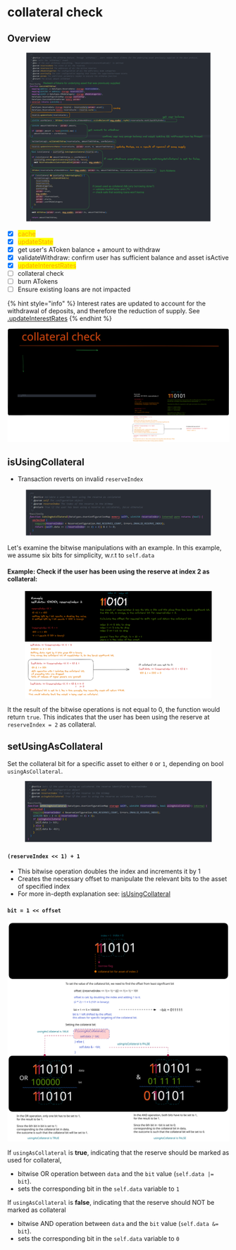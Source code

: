 # collateral check

## Overview

<figure><img src="../../.gitbook/assets/image (50).png" alt=""><figcaption></figcaption></figure>

* [x] <mark style="color:orange;">cache</mark>
* [x] <mark style="color:orange;">updateState</mark>
* [x] get user's AToken balance + amount to withdraw
* [x] validateWithdraw: confirm user has sufficient balance and asset isActive
* [x] <mark style="color:orange;">updateInterestRates</mark>
* [ ] collateral check
* [ ] burn ATokens
* [ ] Ensure existing loans are not impacted&#x20;

{% hint style="info" %}
Interest rates are updated to account for the withdrawal of deposits, and therefore the reduction of supply. See [.updateInterestRates](../common-functions/.updateinterestrates.md)
{% endhint %}

<img src="../../.gitbook/assets/file.excalidraw.svg" alt="" class="gitbook-drawing">

## isUsingCollateral

* Transaction reverts on invalid `reserveIndex`

<figure><img src="../../.gitbook/assets/image (40).png" alt=""><figcaption></figcaption></figure>

Let's examine the bitwise manipulations with an example. In this example, we assume six bits for simplicity, w.r.t to `self.data`

#### **Example: Check if the user has been using the reserve at index 2 as collateral:**

<figure><img src="../../.gitbook/assets/image (26).png" alt=""><figcaption></figcaption></figure>

It the result of the bitwise operations is not equal to 0, the function would return `true`. This indicates that the user has been using the reserve at `reserveIndex = 2` as collateral.

## setUsingAsCollateral

Set the collateral bit for a specific asset to either `0` or `1`, depending on bool `usingAsCollateral`.

<figure><img src="../../.gitbook/assets/image (72) (1).png" alt=""><figcaption></figcaption></figure>

#### `(reserveIndex << 1) + 1`

* This bitwise operation doubles the index and increments it by 1
* Creates the necessary offset to manipulate the relevant bits to the asset of specified index
* For more in-depth explanation see: [isUsingCollateral](collateral-check.md#example-check-if-the-user-has-been-using-the-reserve-at-index-2-as-collateral)

#### **`bit = 1 << offset`**

<img src="../../.gitbook/assets/file.excalidraw (13).svg" alt="" class="gitbook-drawing">

If `usingAsCollateral` is **true**, indicating that the reserve should be marked as used for collateral,&#x20;

* bitwise OR operation between `data` and the `bit` value (`self.data |= bit`).&#x20;
* sets the corresponding bit in the `self.data` variable to `1`

If `usingAsCollateral` is **false**, indicating that the reserve should NOT be marked as collateral

* bitwise AND operation between `data` and the `bit` value (`self.data &= bit`).&#x20;
* sets the corresponding bit in the `self.data` variable to `0`

